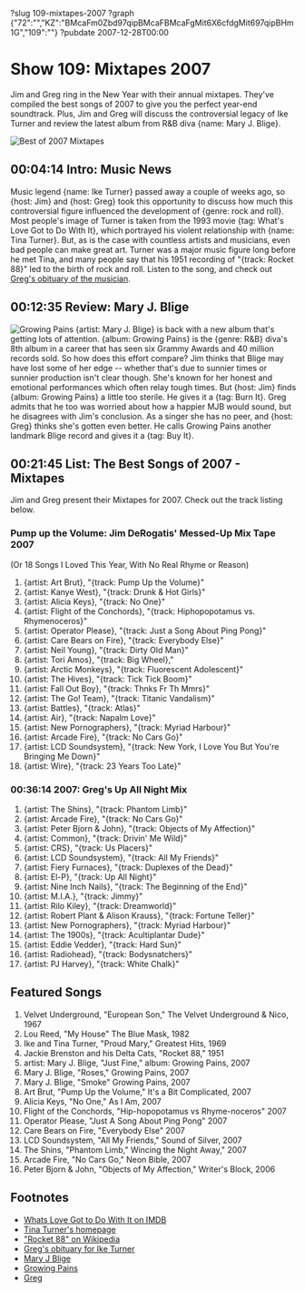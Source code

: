 ?slug 109-mixtapes-2007
?graph {"72":"","KZ":"BMcaFm0Zbd97qipBMcaFBMcaFgMit6X6cfdgMit697qipBHm1G","109":""}
?pubdate 2007-12-28T00:00

# Show 109: Mixtapes 2007
Jim and Greg ring in the New Year with their annual mixtapes. They've compiled the best songs of 2007 to give you the perfect year-end soundtrack. Plus, Jim and Greg will discuss the controversial legacy of Ike Turner and review the latest album from R&B diva {name: Mary J. Blige}.

![Best of 2007 Mixtapes](https://static.soundopinions.org/images/mixtapes.jpg)

## 00:04:14 Intro: Music News
Music legend {name: Ike Turner} passed away a couple of weeks ago, so {host: Jim} and {host: Greg} took this opportunity to discuss how much this controversial figure influenced the development of {genre: rock and roll}. Most people's image of Turner is taken from the 1993 movie {tag: What's Love Got to Do With It}, which portrayed his violent relationship with {name: Tina Turner}. But, as is the case with countless artists and musicians, even bad people can make great art. Turner was a major music figure long before he met Tina, and many people say that his 1951 recording of "{track: Rocket 88}" led to the birth of rock and roll. Listen to the song, and check out [Greg's obituary of the musician](http://leisureblogs.chicagotribune.com/turn_it_up/2007/12/musical-legend.html).

## 00:12:35 Review: Mary J. Blige
![Growing Pains](https://static.soundopinions.org/assets/109/KZ0.jpg)
{artist: Mary J. Blige} is back with a new album that's getting lots of attention. {album: Growing Pains} is the {genre: R&B} diva's 8th album in a career that has seen six Grammy Awards and 40 million records sold. So how does this effort compare? Jim thinks that Blige may have lost some of her edge -- whether that's due to sunnier times or sunnier production isn't clear though. She's known for her honest and emotional performances which often relay tough times. But {host: Jim} finds {album: Growing Pains} a little too sterile. He gives it a {tag: Burn It}. Greg admits that he too was worried about how a happier MJB would sound, but he disagrees with Jim's conclusion. As a singer she has no peer, and {host: Greg} thinks she's gotten even better. He calls Growing Pains another landmark Blige record and gives it a {tag: Buy It}.

## 00:21:45 List: The Best Songs of 2007 - Mixtapes

Jim and Greg present their Mixtapes for 2007. Check out the track listing below.

### Pump up the Volume: Jim DeRogatis' Messed-Up Mix Tape 2007
(Or 18 Songs I Loved This Year, With No Real Rhyme or Reason)

1. {artist: Art Brut}, "{track: Pump Up the Volume}"
2. {artist: Kanye West}, "{track: Drunk & Hot Girls}"
3. {artist: Alicia Keys}, "{track: No One}"
4. {artist: Flight of the Conchords}, "{track: Hiphopopotamus vs. Rhymenoceros}"
5. {artist: Operator Please}, "{track: Just a Song About Ping Pong}"
6. {artist: Care Bears on Fire}, "{track: Everybody Else}"
7. {artist: Neil Young}, "{track: Dirty Old Man}"
8. {artist: Tori Amos}, "{track: Big Wheel},"
9. {artist: Arctic Monkeys}, "{track: Fluorescent Adolescent}"
10. {artist: The Hives}, "{track: Tick Tick Boom}"
11. {artist: Fall Out Boy}, "{track: Thnks Fr Th Mmrs}"
12. {artist: The Go! Team}, "{track: Titanic Vandalism}"
13. {artist: Battles}, "{track: Atlas}"
14. {artist: Air}, "{track: Napalm Love}"
15. {artist: New Pornographers}, "{track: Myriad Harbour}"
16. {artist: Arcade Fire}, "{track: No Cars Go}"
17. {artist: LCD Soundsystem}, "{track: New York, I Love You But You're Bringing Me Down}"
18. {artist: Wire}, "{track: 23 Years Too Late}"

### 00:36:14 2007: Greg's Up All Night Mix
1. {artist: The Shins}, "{track: Phantom Limb}"
2. {artist: Arcade Fire}, "{track: No Cars Go}"
3. {artist: Peter Bjorn & John}, "{track: Objects of My Affection}"
4. {artist: Common}, "{track: Drivin' Me Wild}"
5. {artist: CRS}, "{track: Us Placers}"
6. {artist: LCD Soundsystem}, "{track: All My Friends}"
7. {artist: Fiery Furnaces}, "{track: Duplexes of the Dead}"
8. {artist: El-P}, "{track: Up All Night}"
9. {artist: Nine Inch Nails}, "{track: The Beginning of the End}"
10. {artist: M.I.A.}, "{track: Jimmy}"
11. {artist: Rilo Kiley}, "{track: Dreamworld}"
12. {artist: Robert Plant & Alison Krauss}, "{track: Fortune Teller}"
13. {artist: New Pornographers}, "{track: Myriad Harbour}"
14. {artist: The 1900s}, "{track: Acultiplantar Dude}"
15. {artist: Eddie Vedder}, "{track: Hard Sun}"
16. {artist: Radiohead}, "{track: Bodysnatchers}"
17. {artist: PJ Harvey}, "{track: White Chalk}"


## Featured Songs
1. Velvet Underground, "European Son," The Velvet Underground & Nico, 1967
2. Lou Reed, "My House" The Blue Mask, 1982
3. Ike and Tina Turner, "Proud Mary," Greatest Hits, 1969
4. Jackie Brenston and his Delta Cats, "Rocket 88," 1951
5. artist: Mary J. Blige, "Just Fine," album: Growing Pains, 2007
6. Mary J. Blige, "Roses," Growing Pains, 2007
7. Mary J. Blige, "Smoke" Growing Pains, 2007
8. Art Brut, "Pump Up the Volume," It's a Bit Complicated, 2007
9. Alicia Keys, "No One," As I Am, 2007
10. Flight of the Conchords, "Hip-hopopotamus vs Rhyme-noceros" 2007
11. Operator Please, "Just A Song About Ping Pong" 2007
12. Care Bears on Fire, "Everybody Else" 2007
13. LCD Soundsystem, "All My Friends," Sound of Silver, 2007
14. The Shins, "Phantom Limb," Wincing the Night Away," 2007
15. Arcade Fire, "No Cars Go," Neon Bible, 2007
16. Peter Bjorn & John, "Objects of My Affection," Writer's Block, 2006

## Footnotes
- [Whats Love Got to Do With It on IMDB](http://www.imdb.com/title/tt0108551/)
- [Tina Turner's homepage](http://www.officialtina.com/)
- ["Rocket 88" on Wikipedia](http://en.wikipedia.org/wiki/Rocket_88)
- [Greg's obituary for Ike Turner](http://leisureblogs.chicagotribune.com/turn_it_up/2007/12/musical-legend.html)
- [Mary J Blige](http://www.mjblige.com/)
- [Growing Pains](http://www.metacritic.com/music/artists/bligemaryj/growingpains?q=mary%20j.%20blige)
- [Greg](http://leisureblogs.chicagotribune.com/turn_it_up/2007/12/mary-j-blige-ma.html)

